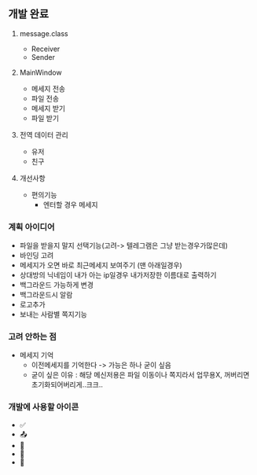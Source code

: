 ﻿## 개발 완료
1. message.class
	- Receiver
	- Sender

2. MainWindow
	- 메세지 전송
	- 파일 전송
	- 메세지 받기
	- 파일 받기

3. 전역 데이터 관리
	- 유저
	- 친구

4. 개선사항
	- 편의기능
		- 엔터할 경우 메세지  


### 계획 아이디어
- 파일을 받을지 말지 선택기능(고려-> 텔레그램은 그냥 받는경우가많은데)
- 바인딩 고려
- 메세지가 오면 바로 최근메세지 보여주기 (맨 아래일경우)
- 상대방의 닉네임이 내가 아는 ip일경우 내가저장한 이름대로 출력하기
- 백그라운드 가능하게 변경
- 백그라운드시 알람
- 로고추가
- 보내는 사람별 쪽지기능

### 고려 안하는 점
- 메세지 기억
	- 이전메세지를 기억한다 -> 가능은 하나 굳이 싶음 
	- 굳이 싶은 이유 : 해당 메신저용은 파일 이동이나 쪽지라서 업무용X, 꺼버리면 초기화되어버리게..크크..



### 개발에 사용할 아이콘
- ✅ 
- 📤
- 📩 
- 📨
- 📁